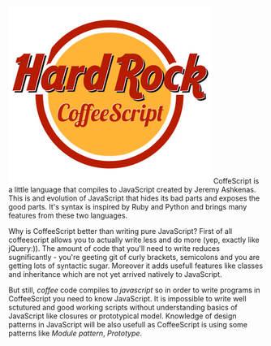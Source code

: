 ![Hard Rock Coffeescript](assets/hard_rock.jpg)
CoffeScript is a little language that compiles to JavaScript created by Jeremy Ashkenas. This is and evolution of JavaScript that hides its bad parts and exposes the good parts. It's syntax is inspired by Ruby and Python and brings many features from these two languages.

Why is CoffeeScript better than writing pure JavaScript? First of all coffeescript allows you to actually write less and do more (yep, exactly like jQuery:)). The amount of code that you'll need to write reduces sugnificantly - you're geeting git of curly brackets, semicolons and you are getting lots of syntactic sugar. Moreover it adds usefull features like classes and inheritance which are not yet arrived natively to JavaScript.

But still, *coffee* code compiles to *javascript* so in order to write programs in CoffeeScript you need to know JavaScript. It is impossible to write well sctutured and good working scripts without understanding basics of JavaScript like closures or prototypical model. Knowledge of design patterns in JavaScript will be also usefull as CoffeeScript is using some patterns like *Module pattern*, *Prototype*.
